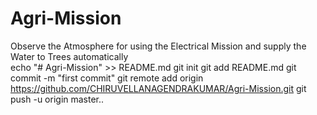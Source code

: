 # Agri-Mission
Observe the Atmosphere for using the Electrical Mission and supply the Water to Trees automatically  
echo "# Agri-Mission" >> README.md
git init
git add README.md
git commit -m "first commit"
git remote add origin https://github.com/CHIRUVELLANAGENDRAKUMAR/Agri-Mission.git
git push -u origin master..


